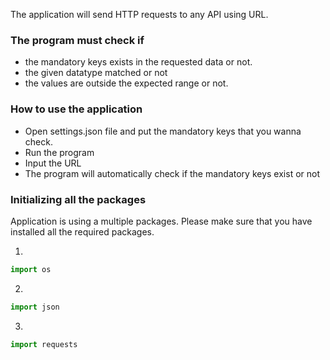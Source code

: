 The application will send HTTP requests to any API using URL.

### The program must check if 

- the mandatory keys exists in the requested data or not.
- the given datatype matched or not 
- the values are outside the expected range or not.

### How to use the application

- Open settings.json file and put the mandatory keys that you wanna check.
- Run the program
- Input the URL
- The program will automatically check if the mandatory keys exist or not

### Initializing all the packages

Application is using a multiple packages. Please make sure that you have installed all the required packages.

1. 

```jsx
import os
```

2. 

```jsx
import json
```

3.

```jsx
import requests
```




